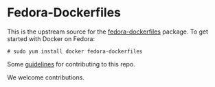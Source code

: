 Fedora-Dockerfiles
==================

This is the upstream source for the [fedora-dockerfiles](http://koji.fedoraproject.org/koji/packageinfo?packageID=18023) package.  To get started with Docker on Fedora:

```
# sudo yum install docker fedora-dockerfiles
```

Some [guidelines](https://github.com/projectatomic/container-best-practices) for contributing to this repo.

We welcome contributions.
